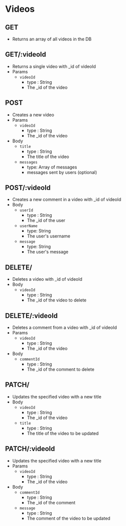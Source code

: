 # Videos

## GET
- Returns an array of all videos in the DB


## GET/:videoId
- Returns a single video with _id of videoId
- Params
    - `videoId`
        - type : String
        - The _id of the video

## POST
- Creates a new video
- Params
    - `videoId`
        - type : String
        - The _id of the video
- Body
    - `title`
        - type : String
        - The title of the video
    - `messages`
        - type: Array of messages
        - messages sent by users (optional)
        
## POST/:videoId
- Creates a new comment in a video with _id of videoId
- Body
    - `userId`
        - type : String
        - The _id of the user
    - `userName`
        - type: String
        - The user's username
    - `message`
        - type: String
        - The user's message

## DELETE/
- Deletes a video with _id of videoId
- Body
    - `videoId`
        - type : String
        - The _id of the video to delete
        
## DELETE/:videoId
- Deletes a comment from a video with _id of videoId
- Params
    - `videoId`
        - type : String
        - The _id of the video
- Body
    - `commentId`
        - type : String
        - The _id of the comment to delete

## PATCH/
- Updates the specified video with a new title
- Body
    - `videoId`
        - type : String
        - The _id of the video
    - `title`
        - type : String
        - The title of the video to be updated

## PATCH/:videoId
- Updates the specified video with a new title
- Params
    - `videoId`
        - type : String
        - The _id of the video
- Body
    - `commentId`
        - type : String
        - The _id of the comment
    - `message`
        - type : String
        - The comment of the video to be updated
